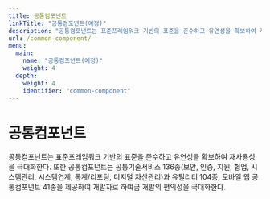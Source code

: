 ```yaml
---
title: 공통컴포넌트
linkTitle: "공통컴포넌트(예정)"
description: "공통컴포넌트는 표준프레임워크 기반의 표준을 준수하고 유연성을 확보하여 재사용성을 극대화한다. 또한 공통컴포넌트는 공통기술서비스 136종(보안, 인증, 지원, 협업, 시스템관리, 시스템연계, 통계/리포팅, 디지털 자산관리)과 유틸리티 104종, 모바일 웹 공통컴포넌트 41종을 제공하여 개발자로 하여금 개발의 편의성을 극대화한다."
url: /common-component/
menu:
  main:
    name: "공통컴포넌트(예정)"
    weight: 4
  depth:
    weight: 4
    identifier: "common-component"
---
```

# 공통컴포넌트

공통컴포넌트는 표준프레임워크 기반의 표준을 준수하고 유연성을 확보하여 재사용성을 극대화한다. 또한 공통컴포넌트는 공통기술서비스 136종(보안, 인증, 지원, 협업, 시스템관리, 시스템연계, 통계/리포팅, 디지털 자산관리)과 유틸리티 104종, 모바일 웹 공통컴포넌트 41종을 제공하여 개발자로 하여금 개발의 편의성을 극대화한다. 
   